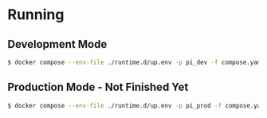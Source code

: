 # Running

## Development Mode
```bash
$ docker compose --env-file ./runtime.d/up.env -p pi_dev -f compose.yaml up --build
```

## Production Mode - Not Finished Yet
```bash
$ docker compose --env-file ./runtime.d/up.env -p pi_prod -f compose.yaml up --build
```
